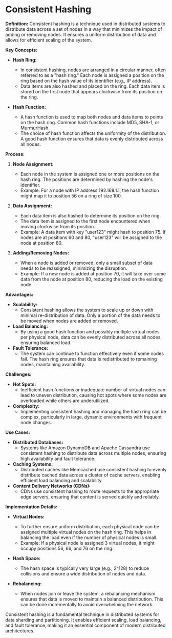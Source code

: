 # Consistent Hashing

**Definition:**
Consistent hashing is a technique used in distributed systems to distribute data across a set of nodes in a way that minimizes the impact of adding or removing nodes. It ensures a uniform distribution of data and allows for efficient scaling of the system.

**Key Concepts:**

- **Hash Ring:**
  - In consistent hashing, nodes are arranged in a circular manner, often referred to as a "hash ring." Each node is assigned a position on the ring based on the hash value of its identifier (e.g., IP address).
  - Data items are also hashed and placed on the ring. Each data item is stored on the first node that appears clockwise from its position on the ring.

- **Hash Function:**
  - A hash function is used to map both nodes and data items to points on the hash ring. Common hash functions include MD5, SHA-1, or MurmurHash.
  - The choice of hash function affects the uniformity of the distribution. A good hash function ensures that data is evenly distributed across all nodes.

**Process:**

1. **Node Assignment:**
   - Each node in the system is assigned one or more positions on the hash ring. The positions are determined by hashing the node's identifier.
   - Example: For a node with IP address 192.168.1.1, the hash function might map it to position 56 on a ring of size 100.

2. **Data Assignment:**
   - Each data item is also hashed to determine its position on the ring.
   - The data item is assigned to the first node encountered when moving clockwise from its position.
   - Example: A data item with key "user123" might hash to position 75. If nodes are at positions 60 and 80, "user123" will be assigned to the node at position 80.

3. **Adding/Removing Nodes:**
   - When a node is added or removed, only a small subset of data needs to be reassigned, minimizing the disruption.
   - Example: If a new node is added at position 70, it will take over some data from the node at position 80, reducing the load on the existing node.

**Advantages:**

- **Scalability:**
  - Consistent hashing allows the system to scale up or down with minimal re-distribution of data. Only a portion of the data needs to be moved when nodes are added or removed.
- **Load Balancing:**
  - By using a good hash function and possibly multiple virtual nodes per physical node, data can be evenly distributed across all nodes, ensuring balanced load.
- **Fault Tolerance:**
  - The system can continue to function effectively even if some nodes fail. The hash ring ensures that data is redistributed to remaining nodes, maintaining availability.

**Challenges:**

- **Hot Spots:**
  - Inefficient hash functions or inadequate number of virtual nodes can lead to uneven distribution, causing hot spots where some nodes are overloaded while others are underutilized.
- **Complexity:**
  - Implementing consistent hashing and managing the hash ring can be complex, particularly in large, dynamic environments with frequent node changes.

**Use Cases:**

- **Distributed Databases:**
  - Systems like Amazon DynamoDB and Apache Cassandra use consistent hashing to distribute data across multiple nodes, ensuring high availability and fault tolerance.
- **Caching Systems:**
  - Distributed caches like Memcached use consistent hashing to evenly distribute cached data across a cluster of cache servers, enabling efficient load balancing and scalability.
- **Content Delivery Networks (CDNs):**
  - CDNs use consistent hashing to route requests to the appropriate edge servers, ensuring that content is served quickly and reliably.

**Implementation Details:**

- **Virtual Nodes:**
  - To further ensure uniform distribution, each physical node can be assigned multiple virtual nodes on the hash ring. This helps in balancing the load even if the number of physical nodes is small.
  - Example: If a physical node is assigned 3 virtual nodes, it might occupy positions 56, 66, and 76 on the ring.

- **Hash Space:**
  - The hash space is typically very large (e.g., 2^128) to reduce collisions and ensure a wide distribution of nodes and data.
- **Rebalancing:**
  - When nodes join or leave the system, a rebalancing mechanism ensures that data is moved to maintain a balanced distribution. This can be done incrementally to avoid overwhelming the network.

Consistent hashing is a fundamental technique in distributed systems for data sharding and partitioning. It enables efficient scaling, load balancing, and fault tolerance, making it an essential component of modern distributed architectures.
